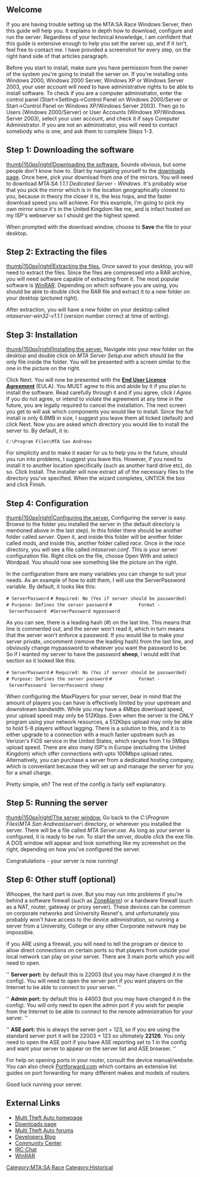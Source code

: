 Welcome
-------

If you are having trouble setting up the MTA:SA Race Windows Server, then this guide will help you. It explains in depth how to download, configure and run the server. Regardless of your technical knowledge, I am confident that this guide is extensive enough to help you set the server up, and if it isn't, feel free to contact me. I have provided a screenshot for every step, on the right hand side of that articles paragraph.

Before you start to install, make sure you have permission from the owner of the system you're going to install the server on. If you're installing onto Windows 2000, Windows 2000 Server, Windows XP or Windows Server 2003, your user account will need to have administrative rights to be able to install software. To check if you are a computer administrator, enter the control panel (Start-&gt;Settings-&gt;Control Panel on Windows 2000/Server or Start-&gt;Control Panel on Windows XP/Windows Server 2003). Then go to Users (Windows 2000/Server) or User Accounts (Windows XP/Windows Server 2003), select your user account, and check it if says Computer Administrator. If you are not an administrator, you will need to contact somebody who is one, and ask them to complete Steps 1-3.

Step 1: Downloading the software
--------------------------------

[thumb|150px|right|Downloading the software.](/docs/image-mtasa-server_win01.png.md "wikilink") Sounds obvious, but some people don't know how to. Start by navigating yourself to the [downloads page](http://light.mtavc.com/). Once here, pick your download from one of the mirrors. You will need to download *MTA:SA 1.1.1 Dedicated Server - Windows*. It's probably wise that you pick the mirror which is in the location geographically closest to you, because in theory the closer it is, the less hops, and the faster download speed you will achieve. For this example, I'm going to pick my own mirror since it's in the United Kingdom like me, and is infact hosted on my ISP's webserver so I should get the highest speed.

When prompted with the download window, choose to **Save** the file to your desktop.

Step 2: Extracting the files
----------------------------

[thumb|150px|right|Extracting the files.](/docs/image-mtasa-server_win02.png.md "wikilink") Once saved to your desktop, you will need to extract the files. Since the files are compressed into a RAR archive, you will need software capable of extracting from it. The most popular software is [WinRAR](http://www.rarlabs.com/). Depending on which software you are using, you should be able to double click the RAR file and extract it to a new folder on your desktop (pictured right).

After extraction, you will have a new folder on your desktop called *mtaserver-win32-v1.1.1* (version number correct at time of writing).

Step 3: Installation
--------------------

[thumb|150px|right|Installing the server.](/docs/image-mtasa-server_win03.png.md "wikilink") Navigate into your new folder on the desktop and double click on *MTA Server Setup.exe* which should be the only file inside the folder. You will be presented with a screen similar to the one in the picture on the right.

Click Next. You will now be presented with the **[End User Licence Agreement](/docs/end_user_licence_agreement.md "wikilink")** (EULA). You MUST agree to this and abide by it if you plan to install the software. Read carefully through it and if you agree, click *I Agree.* If you do not agree, or intend to violate the agreement at any time in the future, you are legally required to cancel the installation. The next screen you get to will ask which components you would like to install. Since the full install is only 6.8MB in size, I suggest you leave them all ticked (default) and click Next. Now you are asked which directory you would like to install the server to. By default, it is:

`C:\Program Files\MTA San Andreas`

For simplicity and to make it easier for us to help you in the future, should you run into problems, I suggest you leave this. However, if you need to install it to another location specifically (such as another hard drive etc), do so. Click Install. The installer will now extract all of the necessary files to the directory you've specified. When the wizard completes, UNTICK the box and click Finish.

Step 4: Configuration
---------------------

[thumb|150px|right|Configuring the server.](/docs/image-mtasa-server_win04.png.md "wikilink") Configuring the server is easy. Browse to the folder you installed the server in (the default directory is mentioned above in the last step). In this folder there should be another folder called *server*. Open it, and inside this folder will be another folder called *mods*, and inside this, another folder called *race*. Once in the *race* directory, you will see a file called *mtaserver.conf*. This is your server configuration file. Right click on the file, choose Open With and select Wordpad. You should now see something like the picture on the right.

In the configuration there are many variables you can change to suit your needs. As an example of how to edit them, I will use the ServerPassword variable. By default, it looks like this:

`# ServerPassword`
`# Required: No (Yes if server should be passworded)`
`# Purpose: Defines the server password`
`#          Format - ServerPassword `<password>
`#ServerPassword mypassword`

As you can see, there is a leading hash (\#) on the last line. This means that line is commented out, and the server won't read it, which in turn means that the server won't enforce a password. If you would like to make your server private, uncomment (remove the leading hash) from the last line, and obviously change mypassword to whatever you want the password to be. So if I wanted my server to have the password **sheep**, I would edit that section so it looked like this:

`# ServerPassword`
`# Required: No (Yes if server should be passworded)`
`# Purpose: Defines the server password`
`#          Format - ServerPassword `<password>
`ServerPassword sheep`

When configuring the MaxPlayers for your server, bear in mind that the amount of players you can have is effectively limited by your upstream and downstream bandwidth. While you may have a 4Mbps download speed, your upload speed may only be 512Kbps. Even when the server is the ONLY program using your network resources, a 512Kbps upload may only be able to hold 5-8 players without lagging. There is a solution to this, and it is to either upgrade to a connection with a much faster upstream such as Verizon's FiOS service in the United States, which ranges from 1 to 5Mbps upload speed. There are also many ISP's in Europe (excluding the United Kingdom) which offer connections with upto 100Mbps upload rates. Alternatively, you can purchase a server from a dedicated hosting company, which is conveniant because they will set up and manage the server for you for a small charge.

Pretty simple, eh? The rest of the config is fairly self explanatory.

Step 5: Running the server
--------------------------

[thumb|150px|right|The server window.](/docs/image-mtasa-server_win05.png.md "wikilink") Go back to the *C:\\Program Files\\MTA San Andreas\\server\\* directory, or wherever you installed the server. There will be a file called *MTA Server.exe.* As long as your server is configured, it is ready to be run. To start the server, double click the exe file. A DOS window will appear and look something like my screenshot on the right, depending on how you've configured the server.

Congratulations - your server is now running!

Step 6: Other stuff (optional)
------------------------------

Whoopee, the hard part is over. But you may run into problems if you're behind a software firewall (such as [ZoneAlarm](http://www.zonelabs.com/)) or a hardware firewall (such as a NAT, router, gateway or proxy server). These devices can be common on corporate networks and University Resnet's, and unfortunately you probably won't have access to the device administration, so running a server from a University, College or any other Corporate network may be impossible.

If you ARE using a firewall, you will need to tell the program or device to allow direct connections on certain ports so that players from outside your local network can play on your server. There are 3 main ports which you will need to open.

'' **Server port:** by default this is 22003 (but you may have changed it in the config). You will need to open the server port if you want players on the Internet to be able to connect to your server. ''

'' **Admin port:** by default this is 44003 (but you may have changed it in the config). You will only need to open the admin port if you wish for people from the Internet to be able to connect to the remote administration for your server. ''

'' **ASE port:** this is always the server port + 123, so if you are using the standard server port it will be 22003 + 123 so ultimately **22126**. You only need to open the ASE port if you have ASE reporting set to 1 in the config and want your server to appear on the server list and ASE browser. ''

For help on opening ports in your router, consult the device manual/website. You can also check [Portforward.com](http://www.portforward.com/english/routers/port_forwarding/routerindex.htm) which contains an extensive list guides on port forwarding for many different makes and models of routers.

Good luck running your server.

External Links
--------------

-   [Multi Theft Auto homepage](http://www.multitheftauto.com)
-   [Downloads page](http://light.mtavc.com/)
-   [Multi Theft Auto forums](http://forum.mtavc.com/index.php)
-   [Developers Blog](http://multitheftauto.com/blog)
-   [Community Center](http://center.mtasa.com/)
-   [IRC Chat](http://www.multitheftauto.com/irc.php)
-   [WinRAR](http://www.rarlabs.com/)

[Category:MTA:SA Race](/docs/category-mta-sa_race.md "wikilink") [Category:Historical](/docs/category-historical.md "wikilink")
